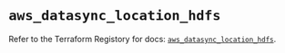 # `aws_datasync_location_hdfs`

Refer to the Terraform Registory for docs: [`aws_datasync_location_hdfs`](https://www.terraform.io/docs/providers/aws/r/datasync_location_hdfs).
